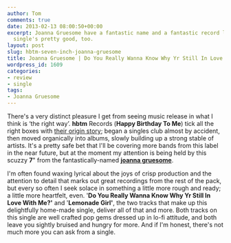 ```yaml
---
author: Tom
comments: true
date: 2013-02-13 08:00:50+00:00
excerpt: Joanna Gruesome have a fantastic name and a fantastic record label. Their
  single's pretty good, too.
layout: post
slug: hbtm-seven-inch-joanna-gruesome
title: Joanna Gruesome | Do You Really Wanna Know Why Yr Still In Love With Me?
wordpress_id: 1609
categories:
- review
- single
tags:
- Joanna Gruesome
---
```


There's a very distinct pleasure I get from seeing music release in what I think is ‘the right way’. **hbtm** Records (**Happy Birthday To Me**) tick all the right boxes with [their origin story](http://hhbtm.com/faq); began a singles club almost by accident, then moved organically into albums, slowly building up a strong stable of artists. It's a pretty safe bet that I'll be covering more bands from this label in the near future, but at the moment my attention is being held by this scuzzy **7**" from the fantastically-named **[joanna gruesome](http://joannagruesome.bandcamp.com/)**.

I'm often found waxing lyrical about the joys of crisp production and the attention to detail that marks out great recordings from the rest of the pack, but every so often I seek solace in something a little more rough and ready; a little more heartfelt, even. '**Do You Really Wanna Know Why Yr Still In Love With Me?'** and '**Lemonade Girl'**, the two tracks that make up this delightfully home-made single, deliver all of that and more. Both tracks on this single are well crafted pop gems dressed up in lo-fi attitude, and both leave you sightly bruised and hungry for more. And if I'm honest, there's not much more you can ask from a single.


